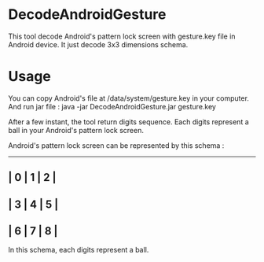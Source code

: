 # DecodeAndroidGesture

This tool decode Android's pattern lock screen with gesture.key file in Android device.
It just decode 3x3 dimensions schema.

# Usage

You can copy Android's file at /data/system/gesture.key in your computer.
And run jar file : 
  java -jar DecodeAndroidGesture.jar gesture.key

After a few instant, the tool return digits sequence.
Each digits represent a ball in your Android's pattern lock screen.

Android's pattern lock screen can be represented by this schema : 

  -------------
  | 0 | 1 | 2 |
  -------------
  | 3 | 4 | 5 |
  -------------
  | 6 | 7 | 8 |
  -------------
  
In this schema, each digits represent a ball.

